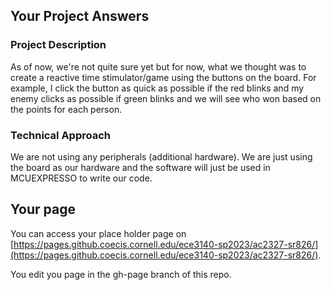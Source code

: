 ## Your Project Answers

### Project Description

As of now, we're not quite sure yet but for now, what we thought was to create a reactive time stimulator/game using the buttons on the board. For example, I click the button as quick as possible if the red blinks and my enemy clicks as possible if green blinks and we will see who won based on the points for each person. 
### Technical Approach

We are not using any peripherals (additional hardware). We are just using the board as our hardware and the software will just be used in MCUEXPRESSO to write our code. 
## Your page
You can access your place holder page on [https://pages.github.coecis.cornell.edu/ece3140-sp2023/ac2327-sr826/](https://pages.github.coecis.cornell.edu/ece3140-sp2023/ac2327-sr826/).

You edit you page in the gh-page branch of this repo.
